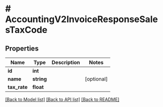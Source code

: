 # # AccountingV2InvoiceResponseSalesTaxCode

## Properties

Name | Type | Description | Notes
------------ | ------------- | ------------- | -------------
**id** | **int** |  |
**name** | **string** |  | [optional]
**tax_rate** | **float** |  |

[[Back to Model list]](../../README.md#models) [[Back to API list]](../../README.md#endpoints) [[Back to README]](../../README.md)

